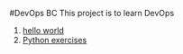#DevOps BC
This project is to learn DevOps
1. [hello world](hello-world.py)
2. [Python exercises](python)
